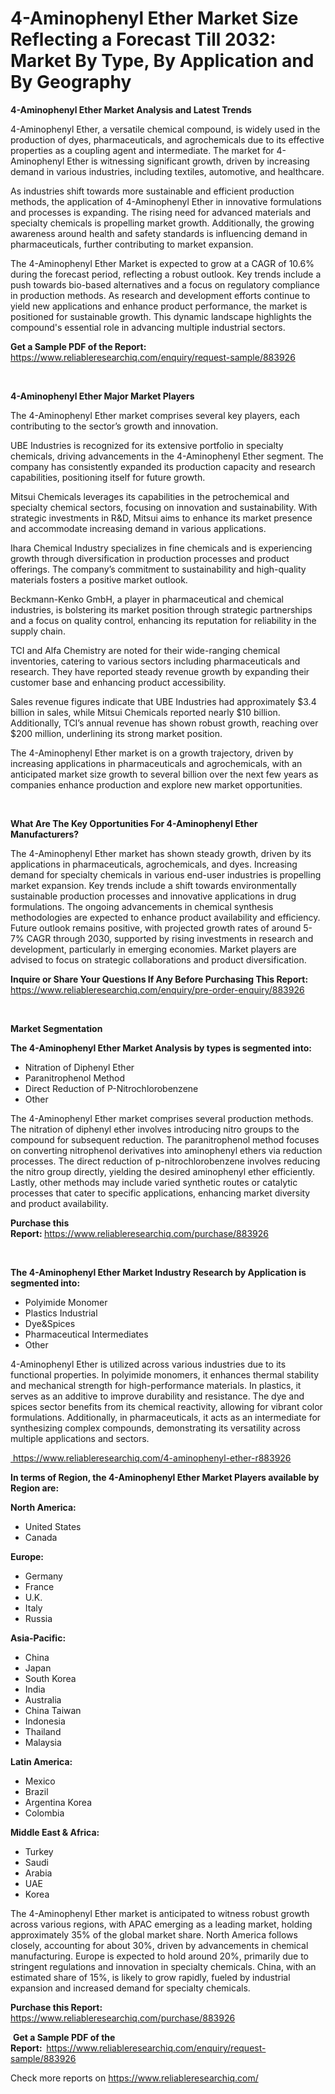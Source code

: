 <p><h1>4-Aminophenyl Ether Market Size Reflecting a Forecast Till 2032: Market By Type, By Application and By Geography</h1></p><p><strong>4-Aminophenyl Ether Market Analysis and Latest Trends</strong></p>
<p><p>4-Aminophenyl Ether, a versatile chemical compound, is widely used in the production of dyes, pharmaceuticals, and agrochemicals due to its effective properties as a coupling agent and intermediate. The market for 4-Aminophenyl Ether is witnessing significant growth, driven by increasing demand in various industries, including textiles, automotive, and healthcare. </p><p>As industries shift towards more sustainable and efficient production methods, the application of 4-Aminophenyl Ether in innovative formulations and processes is expanding. The rising need for advanced materials and specialty chemicals is propelling market growth. Additionally, the growing awareness around health and safety standards is influencing demand in pharmaceuticals, further contributing to market expansion.</p><p>The 4-Aminophenyl Ether Market is expected to grow at a CAGR of 10.6% during the forecast period, reflecting a robust outlook. Key trends include a push towards bio-based alternatives and a focus on regulatory compliance in production methods. As research and development efforts continue to yield new applications and enhance product performance, the market is positioned for sustainable growth. This dynamic landscape highlights the compound's essential role in advancing multiple industrial sectors.</p></p>
<p><strong>Get a Sample PDF of the Report:&nbsp;</strong> <a href="https://www.reliableresearchiq.com/enquiry/request-sample/883926?utm_campaign=1896&utm_medium=2&utm_source=Github&utm_content=ia&utm_term=01022025&utm_id=4-aminophenyl-ether">https://www.reliableresearchiq.com/enquiry/request-sample/883926</a></p>
<p>&nbsp;</p>
<p><strong>4-Aminophenyl Ether Major Market Players</strong></p>
<p><p>The 4-Aminophenyl Ether market comprises several key players, each contributing to the sector’s growth and innovation. </p><p>UBE Industries is recognized for its extensive portfolio in specialty chemicals, driving advancements in the 4-Aminophenyl Ether segment. The company has consistently expanded its production capacity and research capabilities, positioning itself for future growth.</p><p>Mitsui Chemicals leverages its capabilities in the petrochemical and specialty chemical sectors, focusing on innovation and sustainability. With strategic investments in R&D, Mitsui aims to enhance its market presence and accommodate increasing demand in various applications.</p><p>Ihara Chemical Industry specializes in fine chemicals and is experiencing growth through diversification in production processes and product offerings. The company’s commitment to sustainability and high-quality materials fosters a positive market outlook.</p><p>Beckmann-Kenko GmbH, a player in pharmaceutical and chemical industries, is bolstering its market position through strategic partnerships and a focus on quality control, enhancing its reputation for reliability in the supply chain.</p><p>TCI and Alfa Chemistry are noted for their wide-ranging chemical inventories, catering to various sectors including pharmaceuticals and research. They have reported steady revenue growth by expanding their customer base and enhancing product accessibility.</p><p>Sales revenue figures indicate that UBE Industries had approximately $3.4 billion in sales, while Mitsui Chemicals reported nearly $10 billion. Additionally, TCI’s annual revenue has shown robust growth, reaching over $200 million, underlining its strong market position.</p><p>The 4-Aminophenyl Ether market is on a growth trajectory, driven by increasing applications in pharmaceuticals and agrochemicals, with an anticipated market size growth to several billion over the next few years as companies enhance production and explore new market opportunities.</p></p>
<p>&nbsp;</p>
<p><strong>What Are The Key Opportunities For 4-Aminophenyl Ether Manufacturers?</strong></p>
<p><p>The 4-Aminophenyl Ether market has shown steady growth, driven by its applications in pharmaceuticals, agrochemicals, and dyes. Increasing demand for specialty chemicals in various end-user industries is propelling market expansion. Key trends include a shift towards environmentally sustainable production processes and innovative applications in drug formulations. The ongoing advancements in chemical synthesis methodologies are expected to enhance product availability and efficiency. Future outlook remains positive, with projected growth rates of around 5-7% CAGR through 2030, supported by rising investments in research and development, particularly in emerging economies. Market players are advised to focus on strategic collaborations and product diversification.</p></p>
<p><strong>Inquire or Share Your Questions If Any Before Purchasing This Report:</strong> <a href="https://www.reliableresearchiq.com/enquiry/pre-order-enquiry/883926?utm_campaign=1896&utm_medium=2&utm_source=Github&utm_content=ia&utm_term=01022025&utm_id=4-aminophenyl-ether">https://www.reliableresearchiq.com/enquiry/pre-order-enquiry/883926</a></p>
<p>&nbsp;</p>
<p><strong>Market Segmentation</strong></p>
<p><strong>The 4-Aminophenyl Ether Market Analysis by types is segmented into:</strong></p>
<p><ul><li>Nitration of Diphenyl Ether</li><li>Paranitrophenol Method</li><li>Direct Reduction of P-Nitrochlorobenzene</li><li>Other</li></ul></p>
<p><p>The 4-Aminophenyl Ether market comprises several production methods. The nitration of diphenyl ether involves introducing nitro groups to the compound for subsequent reduction. The paranitrophenol method focuses on converting nitrophenol derivatives into aminophenyl ethers via reduction processes. The direct reduction of p-nitrochlorobenzene involves reducing the nitro group directly, yielding the desired aminophenyl ether efficiently. Lastly, other methods may include varied synthetic routes or catalytic processes that cater to specific applications, enhancing market diversity and product availability.</p></p>
<p><strong>Purchase this Report:&nbsp;</strong><a href="https://www.reliableresearchiq.com/purchase/883926?utm_campaign=1896&utm_medium=2&utm_source=Github&utm_content=ia&utm_term=01022025&utm_id=4-aminophenyl-ether">https://www.reliableresearchiq.com/purchase/883926</a></p>
<p>&nbsp;</p>
<p><strong>The 4-Aminophenyl Ether Market Industry Research by Application is segmented into:</strong></p>
<p><ul><li>Polyimide Monomer</li><li>Plastics Industrial</li><li>Dye&Spices</li><li>Pharmaceutical Intermediates</li><li>Other</li></ul></p>
<p><p>4-Aminophenyl Ether is utilized across various industries due to its functional properties. In polyimide monomers, it enhances thermal stability and mechanical strength for high-performance materials. In plastics, it serves as an additive to improve durability and resistance. The dye and spices sector benefits from its chemical reactivity, allowing for vibrant color formulations. Additionally, in pharmaceuticals, it acts as an intermediate for synthesizing complex compounds, demonstrating its versatility across multiple applications and sectors.</p></p>
<p><a href="https://www.reliableresearchiq.com/4-aminophenyl-ether-r883926?utm_campaign=1896&utm_medium=2&utm_source=Github&utm_content=ia&utm_term=01022025&utm_id=4-aminophenyl-ether">&nbsp;https://www.reliableresearchiq.com/4-aminophenyl-ether-r883926</a></p>
<p><strong>In terms of Region, the 4-Aminophenyl Ether Market Players available by Region are:</strong></p>
<p>
    <p> <strong> North America: </strong>
        <ul>
            <li>United States</li>
            <li>Canada</li>
        </ul>
        </p> 
    <p> <strong> Europe: </strong>
        <ul>
            <li>Germany</li>
            <li>France</li>
            <li>U.K.</li>
            <li>Italy</li>
            <li>Russia</li>
        </ul>
        </p> 
    <p> <strong> Asia-Pacific: </strong>
        <ul>
            <li>China</li>
            <li>Japan</li>
            <li>South Korea</li>
            <li>India</li>
            <li>Australia</li>
            <li>China Taiwan</li>
            <li>Indonesia</li>
            <li>Thailand</li>
            <li>Malaysia</li>
        </ul>
        </p> 
    <p> <strong> Latin America: </strong>
        <ul>
            <li>Mexico</li>
            <li>Brazil</li>
            <li>Argentina Korea</li>
            <li>Colombia</li>
        </ul>
        </p> 
    <p> <strong> Middle East & Africa: </strong>
        <ul>
            <li>Turkey</li>
            <li>Saudi</li>
            <li>Arabia</li>
            <li>UAE</li>
            <li>Korea</li>
        </ul>
    </p>
    </p>
<p><p>The 4-Aminophenyl Ether market is anticipated to witness robust growth across various regions, with APAC emerging as a leading market, holding approximately 35% of the global market share. North America follows closely, accounting for about 30%, driven by advancements in chemical manufacturing. Europe is expected to hold around 20%, primarily due to stringent regulations and innovation in specialty chemicals. China, with an estimated share of 15%, is likely to grow rapidly, fueled by industrial expansion and increased demand for specialty chemicals.</p></p>
<p><strong>Purchase this Report: </strong><a href="https://www.reliableresearchiq.com/purchase/883926?utm_campaign=1896&utm_medium=2&utm_source=Github&utm_content=ia&utm_term=01022025&utm_id=4-aminophenyl-ether">https://www.reliableresearchiq.com/purchase/883926</a></p>
<p>&nbsp;<strong>Get a Sample PDF of the Report:&nbsp;&nbsp;</strong><a href="https://www.reliableresearchiq.com/enquiry/request-sample/883926?utm_campaign=1896&utm_medium=2&utm_source=Github&utm_content=ia&utm_term=01022025&utm_id=4-aminophenyl-ether">https://www.reliableresearchiq.com/enquiry/request-sample/883926</a></p>
<p><strong></strong></p>
<p>Check more reports on <a href="https://www.reliableresearchiq.com/?utm_campaign=1896&utm_medium=2&utm_source=Github&utm_content=ia&utm_term=01022025&utm_id=4-aminophenyl-ether">https://www.reliableresearchiq.com/</a></p>